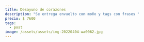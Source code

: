 ```yaml
---
title: Desayuno de corazones
description: "Se entrega envuelto con moño y tags con frases "
precio: $ 7600
tags:
  - post
image: /assets/assets/img-20220404-wa0062.jpg
---
```

